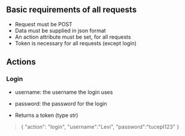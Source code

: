 ## Basic requirements of all requests
- Request must be POST
- Data must be supplied in json format
- An action attribute must be set, for all requests 
- Token is necessary for all requests (except login)

## Actions

### Login
- username: the username the login uses
- password: the password for the login

- Returns a token (type str)

> {
>     "action": "login",
>     "username":"Levi",
>     "password":"tucepI123"
> }
